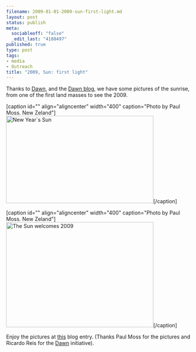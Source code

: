 ```yaml
--- 
filename: 2009-01-01-2009-sun-first-light.md
layout: post
status: publish
meta: 
  sociableoff: "false"
  _edit_last: "4180497"
published: true
type: post
tags: 
- media
- Outreach
title: "2009, Sun: first light"
---
```

<!--:en-->Thanks to <a href="http://www.astro.up.pt/caup/eventos/dawn2009/index.php">Dawn</a>, and the <a href="http://dawn-iya2009.blogspot.com/">Dawn blog</a>, we have some pictures of the sunrise, from one of the first land masses to see the 2009.

[caption id="" align="aligncenter" width="400" caption="Photo by Paul Moss. New Zeland"]<a class="flickr-image" title="New Year´s Sun" rel="flickr-mgr" href="http://www.flickr.com/photos/64887888@N00/3155827163/" target="_blank"><img class="flickr-medium " title="Photos by Paul Moss. Canon 20D, 18-55mm and 90-210 lens. Polarizing" longdesc="http://farm4.static.flickr.com/3285/3155827163_95d9119130_o.jpg" src="http://farm4.static.flickr.com/3285/3155827163_5de9c06038.jpg" alt="New Year´s Sun" width="400" height="237" /></a>[/caption]

[caption id="" align="aligncenter" width="400" caption="Photo by Paul Moss. New Zeland"]<a class="flickr-image" title="The Sun welcomes 2009" rel="flickr-mgr" href="http://www.flickr.com/photos/64887888@N00/3155826915/" target="_blank"><img class="flickr-medium " title="Photo by Paul Moss. New Zeland" longdesc="http://farm4.static.flickr.com/3099/3155826915_fb0bbf6aa5_o.jpg" src="http://farm4.static.flickr.com/3099/3155826915_2561c6f91c.jpg" alt="The Sun welcomes 2009" width="400" height="285" /></a>[/caption]

Enjoy the pictures at <a href="http://dawn-iya2009.blogspot.com/2009/01/dawn-at-dawn-in-new-zealand.html">this</a> blog entry. (Thanks Paul Moss for the pictures and Ricardo Reis for the <a href="http://www.astro.up.pt/caup/eventos/dawn2009/index.php">Dawn</a> initiative).<!--:-->
